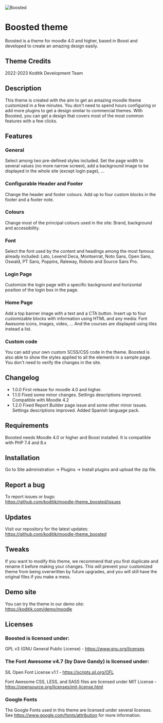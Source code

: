 ![Boosted](https://koditik.com/media/boosted_screenshot.png)
<br>

# Boosted theme #
Boosted is a theme for moodle 4.0 and higher, based in Boost and developed to create an amazing design easily.

## Theme Credits ##
2022-2023 Koditik Development Team  

## Description ##
This theme is created with the aim to get an amazing moodle theme customized in a few minutes. You don't need to spend hours configuring or add more plugins to get a design similar to commercial themes. With Boosted, you can get a design that covers most of the most common features with a few clicks.

## Features ##
### General ###
Select among two pre-defined styles included. Set the page width to several values (no more narrow screen), add a background image to be displayed in the whole site (except login page), ...

### Configurable Header and Footer ###
Change the header and footer colours. Add up to four custom blocks in the footer and a footer note.

### Colours ###
Change most of the principal colours used in the site: Brand, background and accessibility.<br>

### Font ###
Select the font used by the content and headings among the most famous already included: Lato, Lexend Deca, Montserrat, Noto Sans, Open Sans, Oswald, PT Sans, Poppins, Raleway, Roboto and Source Sans Pro.

### Login Page ###
Customize the login page with a specific background and horizontal position of the login box in the page.

### Home Page ###
Add a top banner image with a text and a CTA button. Insert up to four customizable blocks with information using HTML and any media: Font Awesome icons, images, video, ... And the courses are displayed using tiles instead a list.

### Custom code ###
You can add your own custom SCSS/CSS code in the theme. Boosted is also able to show the styles applied to all the elements in a sample page. You don't need to verify the changes in the site.

## Changelog ##
- 1.0.0 First release for moodle 4.0 and higher.
- 1.1.0 Fixed some minor changes. Settings descriptions improved. Compatible with Moodle 4.2
- 1.2.0 Fixed Report Builder page issue and some other minor issues. Settings descriptions improved. Added Spanish language pack.

## Requirements ##
Boosted needs Moodle 4.0 or higher and Boost installed. It is compatible with PHP 7.4 and 8.x

## Installation ##
Go to Site administration -> Plugins -> Install plugins and upload the zip file.

## Report a bug ##
To report issues or bugs:<br>
https://github.com/koditik/moodle-theme_boosted/issues

## Updates ##
Visit our repository for the latest updates:<br>
https://github.com/koditik/moodle-theme_boosted

## Tweaks ##
If you want to modify this theme, we recommend that you first duplicate and rename it before making your changes.
This will prevent your customized theme from being overwritten by future upgrades, and you will still have the original files if you make a mess.

## Demo site ##
You can try the theme in our demo site:<br>
https://koditik.com/demo/moodle


## Licenses ##
### Boosted is licensed under: ###
GPL v3 (GNU General Public License) - https://www.gnu.org/licenses

### The Font Awesome v4.7 (by Dave Gandy) is licensed under: ###
SIL Open Font License v1.1 - https://scripts.sil.org/OFL

Font Awesome CSS, LESS, and SASS files are licensed under MIT License - https://opensource.org/licenses/mit-license.html

### Google Fonts ###
The Google Fonts used in this theme are licensed under several licenses. See https://www.google.com/fonts/attribution for more information.
